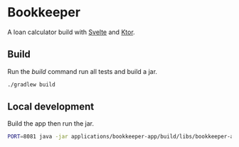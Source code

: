 # Bookkeeper

A loan calculator build with [Svelte](https://svelte.dev) and [Ktor](https://ktor.io).

## Build

Run the _build_ command run all tests and build a jar.

```bash
./gradlew build
```

## Local development

Build the app then run the jar.

```bash
PORT=8081 java -jar applications/bookkeeper-app/build/libs/bookkeeper-app.jar
```
